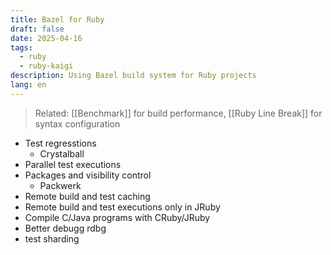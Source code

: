 ```yaml
---
title: Bazel for Ruby
draft: false
date: 2025-04-16
tags:
  - ruby
  - ruby-kaigi
description: Using Bazel build system for Ruby projects
lang: en
---
```


> Related: [[Benchmark]] for build performance, [[Ruby Line Break]] for syntax configuration

* Test regresstions
 	* Crystalball
* Parallel test executions
* Packages and visibility control
 	* Packwerk
* Remote build and test caching
* Remote build and test executions only in JRuby
* Compile C/Java programs with CRuby/JRuby
* Better debugg rdbg
* test sharding

